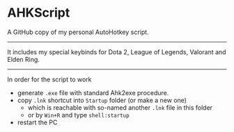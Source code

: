 # AHKScript

A GitHub copy of my personal AutoHotkey script. 

---

It includes my special keybinds for Dota 2, League of Legends, Valorant and Elden Ring.

---

In order for the script to work
*  generate `.exe` file with standard Ahk2exe procedure.
* copy `.lnk` shortcut into `Startup` folder (or make a new one)
  * which is reachable with so-named another `.lnk` file in this folder
  * or by `Win+R` and type `shell:startup`
* restart the PC